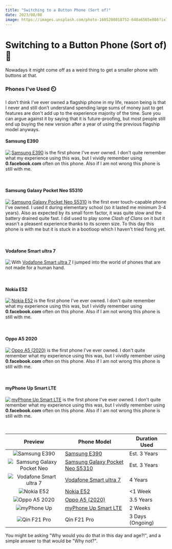 ```yaml
---
title: "Switching to a Button Phone (Sort of)"
date: 2023/08/08
image: https://images.unsplash.com/photo-1605208018752-640a6565e886?ixlib=rb-4.0.3&ixid=M3wxMjA3fDB8MHxwaG90by1wYWdlfHx8fGVufDB8fHx8fA%3D%3D&auto=format&fit=crop&w=500&h=500&q=30
---
```


# Switching to a Button Phone (Sort of) 📱

Nowadays it might come off as a weird thing to get a smaller phone with buttons at that.

<h3 id="phones-i-have-used">Phones I've Used ⏲️</h3>

I don’t think I’ve ever owned a flagship phone in my life, reason being is that I never and still don’t understand spending large sums of money just to get features are don't add up to the experience majority of the time. Sure you can argue against it by saying that it is future-proofing, but most people still end up buying the new version after a year of using the previous flagship model anyways.

#### Samsung E390

<img src="https://i.imgur.com/6SvhnLWt.jpg" align="left"/>

[Samsung E390](https://www.gsmarena.com/samsung_e390-1770.php) is the first phone I've ever owned. I don't quite remember what my experience using this was, but I vividly remember using **0.facebook.com** often on this phone. Also if I am not wrong this phone is still with me.

<br clear="left"/>

#### Samsung Galaxy Pocket Neo S5310

<img src="https://i.imgur.com/bV8dNl7t.jpg" align="left"/>

[Samsung Galaxy Pocket Neo S5310](https://www.gsmarena.com/samsung_galaxy_pocket_neo_s5310-5391.php) is the first ever touch-capable phone I've owned. I used it during elementary school (so it lasted me minimum 3-4 years). Also as expected by its small form factor, it was quite slow and the battery drained quite fast. I did used to play some _Clash of Clans_ on it but it wasn't a pleasent experience thanks to its screen size. To this day this phone is with me but it is stuck in a bootloop which I haven't tried fixing yet.

<br clear="left"/>

#### Vodafone Smart ultra 7

<img src="https://i.imgur.com/CoBSUy7t.jpg" align="left"/>

With [Vodafone Smart ultra 7](https://www.gsmarena.com/vodafone_smart_ultra_7-8163.php) I jumped into the world of phones that are not made for a human hand.

<br clear="left"/>

#### Nokia E52

<img src="https://i.imgur.com/BdIilnst.jpg" align="left"/>

[Nokia E52](https://www.gsmarena.com/nokia_e52-2792.php) is the first phone I've ever owned. I don't quite remember what my experience using this was, but I vividly remember using **0.facebook.com** often on this phone. Also if I am not wrong this phone is still with me.

<br clear="left"/>

#### Oppo A5 2020

<img src="https://i.imgur.com/b5GiNl6t.jpg" align="left"/>

[Oppo A5 (2020)](<https://www.gsmarena.com/oppo_a5_(2020)-9883.php>) is the first phone I've ever owned. I don't quite remember what my experience using this was, but I vividly remember using **0.facebook.com** often on this phone. Also if I am not wrong this phone is still with me.

<br clear="left"/>

#### myPhone Up Smart LTE

<img src="https://i.imgur.com/fLyCnAAt.jpg" align="left"/>

[myPhone Up Smart LTE](https://www.myphone.pl/en/product/myphone-up-smart-lte/) is the first phone I've ever owned. I don't quite remember what my experience using this was, but I vividly remember using **0.facebook.com** often on this phone. Also if I am not wrong this phone is still with me.

<br clear="left"/>

|                   Preview                    | Phone Model                                                                                          | Duration Used    |
| :------------------------------------------: | ---------------------------------------------------------------------------------------------------- | ---------------- |
|        ![Samsung E390][samsung-e390]         | [Samsung E390](https://www.gsmarena.com/samsung_e390-1770.php)                                       | Est. 3 Years     |
| ![Samsung Galaxy Pocket Neo][samsung-pocket] | [Samsung Galaxy Pocket Neo S5310](https://www.gsmarena.com/samsung_galaxy_pocket_neo_s5310-5391.php) | Est. 3 Years     |
|  ![Vodafone Smart ultra 7][vodafone-smart]   | [Vodafone Smart ultra 7](https://www.gsmarena.com/vodafone_smart_ultra_7-8163.php)                   | 4 Years          |
|           ![Nokia E52][nokia-e52]            | [Nokia E52](https://www.gsmarena.com/nokia_e52-2792.php)                                             | <1 Week          |
|           ![Oppo A5 2020][oppo-a5]           | [Oppo A5 (2020)](<https://www.gsmarena.com/oppo_a5_(2020)-9883.php>)                                 | 3.5 Years        |
|          ![myPhone Up][myphone-up]           | [myPhone Up Smart LTE](https://www.myphone.pl/en/product/myphone-up-smart-lte/)                      | 2 Weeks          |
|         ![Qin F21 Pro][qin-f21-pro]          | Qin F21 Pro                                                                                          | 3 Days (Ongoing) |

<!-- Thoughts                                                                                                                                   |
------------------------------------------------------------------------------------------------------------------------------------------ |
I don't really remember that much about this phone, but I used to use 0.facebook.com quite a lot on it.                                    |
I've had so much fun using this small soap sized phone, it wasn't the most powerful but it sure lasted quite a while.                      |
I remember getting really annoyed at this phone mostly because of its hideous performance, but like the others it did serve me well.       |
I wouldn't say that I daily drived this phone, rather I played around with it, modded it etc, and it still lives in my cabinet.            |
To this day I use this phone (Nowadays as an emulator device), not the most powerful but certainly good enough to emulate games up to Wii. |
Urgh, not gonna like I should've researched more about KaiOS before making this purchasing decision, the platform is good as dead.         |
This phone has brought me a lot of joy, modern technology / operating system and T9 keypad is just chefs kiss.                             | -->

You might be asking "Why would you do that in this day and age?!", and a simple answer to that would be "Why not?".

[samsung-e390]: https://i.imgur.com/6SvhnLWt.jpg
[samsung-pocket]: https://i.imgur.com/bV8dNl7t.jpg
[vodafone-smart]: https://i.imgur.com/CoBSUy7t.jpg
[nokia-e52]: https://i.imgur.com/BdIilnst.jpg
[oppo-a5]: https://i.imgur.com/b5GiNl6t.jpg
[myphone-up]: https://i.imgur.com/fLyCnAAt.jpg
[qin-f21-pro]: https://i.imgur.com/Be0C7dnt.jpg
[qin-f21-pro-photo-1]: https://i.imgur.com/HzCidTnm.jpg
[qin-f21-pro-photo-2]: https://i.imgur.com/c6RnkThm.jpg
